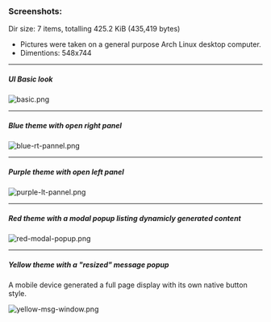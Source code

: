 ### Screenshots:

Dir size: 7 items, totalling 425.2 KiB (435,419 bytes)

* Pictures were taken on a general purpose Arch Linux desktop computer.
* Dimentions: 548x744

---

##### UI Basic look

![basic.png](/myAssets/img/demo-screenshots/basic.png)

---

##### Blue theme with open right panel

![blue-rt-pannel.png](/myAssets/img/demo-screenshots/blue-rt-pannel.png)

---

##### Purple theme with open left panel

![purple-lt-pannel.png](/myAssets/img/demo-screenshots/purple-lt-pannel.png)

---

##### Red theme with a modal popup listing dynamicly generated content

![red-modal-popup.png](/myAssets/img/demo-screenshots/red-modal-popup.png)

---
##### Yellow theme with a "resized" message popup

A mobile device generated a full page display with its own native button style.

![yellow-msg-window.png](/myAssets/img/demo-screenshots/yellow-msg-window.png)
